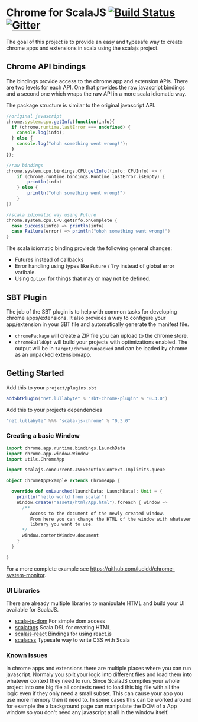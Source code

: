 # Chrome for ScalaJS [![Build Status](https://travis-ci.org/lucidd/scala-js-chrome.svg?branch=master)](https://travis-ci.org/lucidd/scala-js-chrome) [![Gitter](https://badges.gitter.im/Join%20Chat.svg)](https://gitter.im/lucidd/scala-js-chrome?utm_source=badge&utm_medium=badge&utm_campaign=pr-badge&utm_content=badge)

The goal of this project is to provide an easy and typesafe way to create chrome
apps and extensions in scala using the scalajs project.

## Chrome API bindings

The bindings provide access to the chrome app and extension APIs. There are two
levels for each API. One that provides the raw javascript bindings and a second
one which wraps the raw API in a more scala idiomatic way.

The package structure is similar to the original javascript API.

```javascript
//original javascript
chrome.system.cpu.getInfo(function(info){
  if (chrome.runtime.lastError === undefined) {
    console.log(info);
  } else {
    console.log("ohoh something went wrong!");
  }
});
```
```scala
//raw bindings
chrome.system.cpu.bindings.CPU.getInfo((info: CPUInfo) => {
    if (chrome.runtime.bindings.Runtime.lastError.isEmpty) {
        println(info)
    } else {
        println("ohoh something went wrong!")
    }
})

//scala idiomatic way using Future
chrome.system.cpu.CPU.getInfo.onComplete {
  case Success(info) => println(info)
  case Failure(error) => println("ohoh something went wrong!")
}
```

The scala idiomatic binding provieds the following general changes:

- Futures instead of callbacks
- Error handling using types like `Future` / `Try` instead of global error 
varibale.
- Using `Option` for things that may or may not be defined.

## SBT Plugin

The job of the SBT plugin is to help with common tasks for developing chrome
apps/extensions. It also provides a way to configure your app/extension in your
SBT file and automatically generate the manifest file.

- `chromePackage` will create a ZIP file you can upload to the chrome store.
- `chromeBuildOpt` will build your projects with optimizations enabled. The
output will be in `target/chrome/unpacked` and can be loaded by chrome as an
unpacked extension/app.

## Getting Started

Add this to your `project/plugins.sbt`
```scala
addSbtPlugin("net.lullabyte" % "sbt-chrome-plugin" % "0.3.0")
```

Add this to your projects dependencies
```scala
"net.lullabyte" %%% "scala-js-chrome" % "0.3.0"
```

### Creating a basic Window

```scala
import chrome.app.runtime.bindings.LaunchData
import chrome.app.window.Window
import utils.ChromeApp

import scalajs.concurrent.JSExecutionContext.Implicits.queue

object ChromeAppExample extends ChromeApp {

  override def onLaunched(launchData: LaunchData): Unit = {
    println("hello world from scala!")
    Window.create("assets/html/App.html").foreach { window =>
      /**
         Access to the document of the newly created window.
         From here you can change the HTML of the window with whatever
         library you want to use.
      */
      window.contentWindow.document
    }
  }

}
```
For a more complete example see https://github.com/lucidd/chrome-system-monitor.

### UI Libraries

There are already multiple libraries to manipulate HTML and build your UI
available for ScalaJS.

- [scala-js-dom](https://github.com/scala-js/scala-js-dom) For simple dom access
- [scalatags](https://github.com/lihaoyi/scalatags) Scala DSL for creating HTML
- [scalajs-react](https://github.com/japgolly/scalajs-react) Bindings for using react.js
- [scalacss](https://github.com/japgolly/scalacss) Typesafe way to write CSS
  with Scala


### Known Issues

In chrome apps and extensions there are multiple places where you can run
javascript. Normaly you split your logic into different files and load them into
whatever context they need to run. Since ScalaJS compiles your whole project
into one big file all contexts need to load this big file with all the logic
even if they only need a small subset. This can cause your app you use more
memory then it need to. In some cases this can be worked around for example the
a background page can manipulate the DOM of a App window so you don't need any
javascript at all in the window itself.
